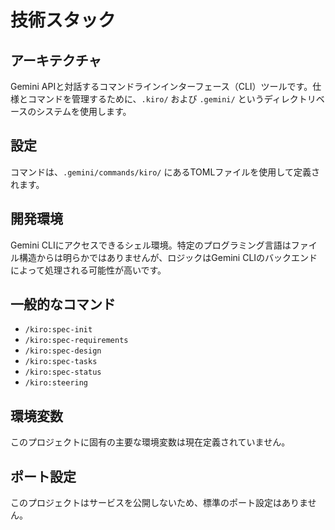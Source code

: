 # 技術スタック

## アーキテクチャ

Gemini APIと対話するコマンドラインインターフェース（CLI）ツールです。仕様とコマンドを管理するために、`.kiro/` および `.gemini/` というディレクトリベースのシステムを使用します。

## 設定

コマンドは、`.gemini/commands/kiro/` にあるTOMLファイルを使用して定義されます。

## 開発環境

Gemini CLIにアクセスできるシェル環境。特定のプログラミング言語はファイル構造からは明らかではありませんが、ロジックはGemini CLIのバックエンドによって処理される可能性が高いです。

## 一般的なコマンド

- `/kiro:spec-init`
- `/kiro:spec-requirements`
- `/kiro:spec-design`
- `/kiro:spec-tasks`
- `/kiro:spec-status`
- `/kiro:steering`

## 環境変数

このプロジェクトに固有の主要な環境変数は現在定義されていません。

## ポート設定

このプロジェクトはサービスを公開しないため、標準のポート設定はありません。
